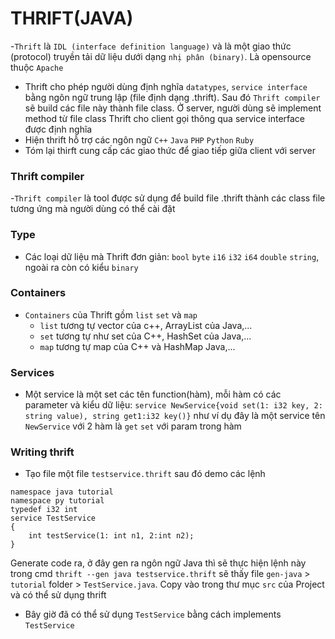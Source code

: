 THRIFT(JAVA)
==============
-`Thrift` là `IDL (interface definition language)` và là một giao thức (protocol) truyền tải dữ liệu dưới dạng `nhị phân (binary)`. Là opensource thuộc `Apache`
- Thrift cho phép người dùng định nghĩa `datatypes`, `service interface` bằng ngôn ngữ trung lập (file định dạng .thrift). Sau đó `Thrift compiler` sẽ build các file này thành file class. Ở server, người dùng sẽ implement method từ file class Thrift cho client gọi thông qua service interface được định nghĩa
- Hiện thrift hỗ trợ các ngôn ngữ `C++` `Java` `PHP` `Python` `Ruby`
- Tóm lại thirft cung cấp các giao thức để giao tiếp giữa client với server

### Thrift compiler
-`Thrift compiler` là tool được sử dụng để build file .thrift thành các class file tương ứng mà người dùng có thể cài đặt

### Type
- Các loại dữ liệu mà Thrift đơn giản: `bool` `byte` `i16` `i32` `i64` `double` `string`, ngoài ra còn có kiểu `binary`

### Containers
- `Containers` của Thrift gồm `list` `set` và `map`
    + `list` tương tự vector của c++, ArrayList của Java,...
    + `set` tương tự như set của C++, HashSet của Java,...
    + `map` tương tự map của C++ và HashMap Java,...

### Services
- Một service là một set các tên function(hàm), mỗi hàm có các parameter và kiểu dữ liệu: `service NewService{void set(1: i32 key, 2: string value), string get1:i32 key()}` như ví dụ đây là một service tên `NewService` với 2 hàm là `get` `set` với param trong hàm

### Writing thrift
- Tạo file một file `testservice.thrift` sau đó demo các lệnh 
```
namespace java tutorial
namespace py tutorial
typedef i32 int
service TestService
{
    int testService(1: int n1, 2:int n2);
}
```
Generate code ra, ở đây gen ra ngôn ngữ Java thì sẽ thực hiện lệnh này trong cmd `thrift --gen java testservice.thrift` sẽ thấy file `gen-java` > `tutorial` folder > `TestService.java`. Copy vào trong thư mục `src` của Project và có thể sử dụng thrift
- Bây giờ đã có thể sử dụng `TestService` bằng cách implements `TestService`